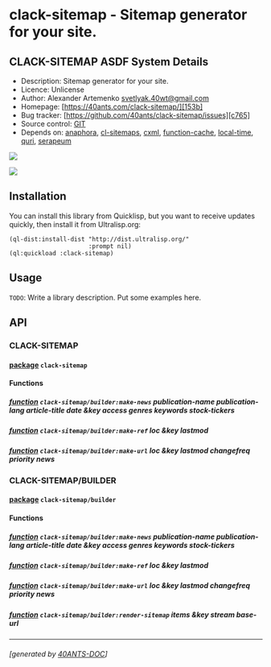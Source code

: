 <a id="x-28CLACK-SITEMAP-DOCS-2FINDEX-3A-40README-2040ANTS-DOC-2FLOCATIVES-3ASECTION-29"></a>

# clack-sitemap - Sitemap generator for your site.

<a id="clack-sitemap-asdf-system-details"></a>

## CLACK-SITEMAP ASDF System Details

* Description: Sitemap generator for your site.
* Licence: Unlicense
* Author: Alexander Artemenko <svetlyak.40wt@gmail.com>
* Homepage: [https://40ants.com/clack-sitemap/][153b]
* Bug tracker: [https://github.com/40ants/clack-sitemap/issues][c765]
* Source control: [GIT][ea7f]
* Depends on: [anaphora][c9ae], [cl-sitemaps][dfc0], [cxml][6303], [function-cache][c2b5], [local-time][46a1], [quri][2103], [serapeum][c41d]

[![](https://github-actions.40ants.com/40ants/clack-sitemap/matrix.svg?only=ci.run-tests)][2869]

![](http://quickdocs.org/badge/clack-sitemap.svg)

<a id="x-28CLACK-SITEMAP-DOCS-2FINDEX-3A-3A-40INSTALLATION-2040ANTS-DOC-2FLOCATIVES-3ASECTION-29"></a>

## Installation

You can install this library from Quicklisp, but you want to receive updates quickly, then install it from Ultralisp.org:

```
(ql-dist:install-dist "http://dist.ultralisp.org/"
                      :prompt nil)
(ql:quickload :clack-sitemap)
```
<a id="x-28CLACK-SITEMAP-DOCS-2FINDEX-3A-3A-40USAGE-2040ANTS-DOC-2FLOCATIVES-3ASECTION-29"></a>

## Usage

`TODO`: Write a library description. Put some examples here.

<a id="x-28CLACK-SITEMAP-DOCS-2FINDEX-3A-3A-40API-2040ANTS-DOC-2FLOCATIVES-3ASECTION-29"></a>

## API

<a id="x-28CLACK-SITEMAP-DOCS-2FINDEX-3A-3A-40CLACK-SITEMAP-3FPACKAGE-2040ANTS-DOC-2FLOCATIVES-3ASECTION-29"></a>

### CLACK-SITEMAP

<a id="x-28-23A-28-2813-29-20BASE-CHAR-20-2E-20-22CLACK-SITEMAP-22-29-20PACKAGE-29"></a>

#### [package](9fbc) `clack-sitemap`

<a id="x-28CLACK-SITEMAP-DOCS-2FINDEX-3A-3A-7C-40CLACK-SITEMAP-3FFunctions-SECTION-7C-2040ANTS-DOC-2FLOCATIVES-3ASECTION-29"></a>

#### Functions

<a id="x-28CLACK-SITEMAP-2FBUILDER-3AMAKE-NEWS-20FUNCTION-29"></a>

##### [function](a8aa) `clack-sitemap/builder:make-news` publication-name publication-lang article-title date &key access genres keywords stock-tickers

<a id="x-28CLACK-SITEMAP-2FBUILDER-3AMAKE-REF-20FUNCTION-29"></a>

##### [function](d1b1) `clack-sitemap/builder:make-ref` loc &key lastmod

<a id="x-28CLACK-SITEMAP-2FBUILDER-3AMAKE-URL-20FUNCTION-29"></a>

##### [function](70c0) `clack-sitemap/builder:make-url` loc &key lastmod changefreq priority news

<a id="x-28CLACK-SITEMAP-DOCS-2FINDEX-3A-3A-40CLACK-SITEMAP-2FBUILDER-3FPACKAGE-2040ANTS-DOC-2FLOCATIVES-3ASECTION-29"></a>

### CLACK-SITEMAP/BUILDER

<a id="x-28-23A-28-2821-29-20BASE-CHAR-20-2E-20-22CLACK-SITEMAP-2FBUILDER-22-29-20PACKAGE-29"></a>

#### [package](fd5a) `clack-sitemap/builder`

<a id="x-28CLACK-SITEMAP-DOCS-2FINDEX-3A-3A-7C-40CLACK-SITEMAP-2FBUILDER-3FFunctions-SECTION-7C-2040ANTS-DOC-2FLOCATIVES-3ASECTION-29"></a>

#### Functions

<a id="x-28CLACK-SITEMAP-2FBUILDER-3AMAKE-NEWS-20FUNCTION-29"></a>

##### [function](a8aa) `clack-sitemap/builder:make-news` publication-name publication-lang article-title date &key access genres keywords stock-tickers

<a id="x-28CLACK-SITEMAP-2FBUILDER-3AMAKE-REF-20FUNCTION-29"></a>

##### [function](d1b1) `clack-sitemap/builder:make-ref` loc &key lastmod

<a id="x-28CLACK-SITEMAP-2FBUILDER-3AMAKE-URL-20FUNCTION-29"></a>

##### [function](70c0) `clack-sitemap/builder:make-url` loc &key lastmod changefreq priority news

<a id="x-28CLACK-SITEMAP-2FBUILDER-3ARENDER-SITEMAP-20FUNCTION-29"></a>

##### [function](96ce) `clack-sitemap/builder:render-sitemap` items &key stream base-url


[153b]: https://40ants.com/clack-sitemap/
[ea7f]: https://github.com/40ants/clack-sitemap
[2869]: https://github.com/40ants/clack-sitemap/actions
[fd5a]: https://github.com/40ants/clack-sitemap/blob/d6bbbd0d49d9008844f8ebe4055da8319d79807c/src/builder.lisp#L1
[96ce]: https://github.com/40ants/clack-sitemap/blob/d6bbbd0d49d9008844f8ebe4055da8319d79807c/src/builder.lisp#L214
[70c0]: https://github.com/40ants/clack-sitemap/blob/d6bbbd0d49d9008844f8ebe4055da8319d79807c/src/builder.lisp#L65
[d1b1]: https://github.com/40ants/clack-sitemap/blob/d6bbbd0d49d9008844f8ebe4055da8319d79807c/src/builder.lisp#L79
[a8aa]: https://github.com/40ants/clack-sitemap/blob/d6bbbd0d49d9008844f8ebe4055da8319d79807c/src/builder.lisp#L95
[9fbc]: https://github.com/40ants/clack-sitemap/blob/d6bbbd0d49d9008844f8ebe4055da8319d79807c/src/core.lisp#L1
[c765]: https://github.com/40ants/clack-sitemap/issues
[c9ae]: https://quickdocs.org/anaphora
[dfc0]: https://quickdocs.org/cl-sitemaps
[6303]: https://quickdocs.org/cxml
[c2b5]: https://quickdocs.org/function-cache
[46a1]: https://quickdocs.org/local-time
[2103]: https://quickdocs.org/quri
[c41d]: https://quickdocs.org/serapeum

* * *
###### [generated by [40ANTS-DOC](https://40ants.com/doc/)]
